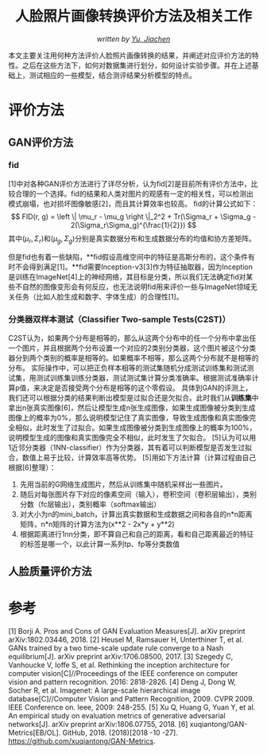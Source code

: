 <center><h1>人脸照片画像转换评价方法及相关工作</h1></center>

<center><i>written by  <a href="http://yujiachen.top/">Yu, Jiachen</a></i></center>

本文主要关注用何种方法评价人脸照片画像转换的结果，并阐述对应评价方法的特性。之后在这些方法下，如何对数据集进行划分，如何设计实验步骤。并在上述基础上，测试相应的一些模型，结合测评结果分析模型的特点。

# 评价方法

## GAN评价方法

### fid
[1]中对各种GAN评价方法进行了详尽分析，认为fid[2]是目前所有评价方法中，比较合理的一个选择。fid的结果和人类对图片的观感有一定的相关性，可以检测出模式崩塌，也对损坏图像敏感[2]，而且其计算效率也较高。
fid的计算公式如下：
$$
FID(r, g) = \left \| \mu_r - \mu_g \right \|_2^2 + Tr(\Sigma_r + \Sigma_g - 2(\Sigma_r\Sigma_g)^{\frac{1}{2}})
$$
其中$(\mu_r, \Sigma_r)$和$(\mu_g, \Sigma_g)$分别是真实数据分布和生成数据分布的均值和协方差矩阵。

但是fid也有着一些缺陷，**fid假设高维空间中的特征是高斯分布的，这个条件有时不会得到满足[1]。**fid需要Inception-v3[3]作为特征抽取器，因为Inception是训练在ImageNet[4]上的神经网络，其目标是分类，所以我们无法确定fid对某些不自然的图像变形会有何反应，也无法说明fid用来评价一些与ImageNet领域无关任务（比如人脸生成和数字、字体生成）的合理性[1]。

### 分类器双样本测试（Classifier Two-sample Tests(C2ST)）
C2ST认为，如果两个分布是相等的，那么从这两个分布中的任一个分布中拿出任一个图片，并且根据两个分布设置一个对应的2类别分类器，这个图片被这个分类器分到两个类别的概率是相等的。如果概率不相等，那么这两个分布就不是相等的分布。
实际操作中，可以把正负样本相等的测试集随机分成测试训练集和测试测试集，用测试训练集训练分类器，测试测试集计算分类准确率。根据测试准确率计算p值，来决定是否接受两个分布是相等的这个零假设。
具体到GAN的评测上，我们还可以根据分类的结果判断出模型是过拟合还是欠拟合。此时我们从**训练集**中拿出n张真实图像[6]，然后让模型生成n张生成图像，如果生成图像被分类到生成图像上的概率为0%，那么说明模型记住了真实图像，导致生成图像和真实图像完全相似，此时发生了过拟合。如果生成图像被分类到生成图像上的概率为100%，说明模型生成的图像和真实图像完全不相似，此时发生了欠拟合。
[5]认为可以用1近邻分类器（1NN-classifier）作为分类器，其有着可以判断模型是否发生过拟合，数值上易于比较，计算效率高等优势。
[5]用如下方法计算（计算过程由自己根据[6]整理）：
1. 先用当前的G网络生成图片，然后从训练集中随机采样出一些图片。
2. 随后对每张图片存下对应的像素空间（输入），卷积空间（卷积层输出），类别分数（fc层输出），类别概率（softmax输出）
3. 对大小为n的mini_batch，计算出真实数据和生成数据之间和各自的n\*n距离矩阵，n\*n矩阵的计算方法为(x\*\*2 - 2x\*y + y\*\*2)
4. 根据距离进行1nn分类，即不算自己和自己的距离，看和自己距离最近的特征的标签是哪一个，以此计算一系列tp、fp等分类数值

## 人脸质量评价方法

# 参考
[1] Borji A. Pros and Cons of GAN Evaluation Measures[J]. arXiv preprint arXiv:1802.03446, 2018.
[2] Heusel M, Ramsauer H, Unterthiner T, et al. GANs trained by a two time-scale update rule converge to a Nash equilibrium[J]. arXiv preprint arXiv:1706.08500, 2017.
[3] Szegedy C, Vanhoucke V, Ioffe S, et al. Rethinking the inception architecture for computer vision[C]//Proceedings of the IEEE conference on computer vision and pattern recognition. 2016: 2818-2826.
[4] Deng J, Dong W, Socher R, et al. Imagenet: A large-scale hierarchical image database[C]//Computer Vision and Pattern Recognition, 2009. CVPR 2009. IEEE Conference on. Ieee, 2009: 248-255.
[5] Xu Q, Huang G, Yuan Y, et al. An empirical study on evaluation metrics of generative adversarial networks[J]. arXiv preprint arXiv:1806.07755, 2018.
[6] xuqiantong/GAN-Metrics[EB/OL]. GitHub, 2018. (2018)[2018 -10 -27]. https://github.com/xuqiantong/GAN-Metrics.